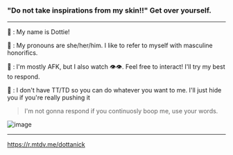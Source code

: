 ### "Do not take inspirations from my skin!!" Get over yourself.
-------------------------------------------------------------------------------------------------------------------
🥪 : My name is Dottie!

🥞 : My pronouns are she/her/him. I like to refer to myself with masculine honorifics.

🍰 : I'm mostly AFK, but I also watch :eye::eye:. Feel free to interact! I'll try my best to respond.

🐌 : I don't have TT/TD so you can do whatever you want to me. I'll just hide you if you're really pushing it
> I'm not gonna respond if you continuosly boop me, use your words.

![image](https://user-images.githubusercontent.com/102858874/164370682-b3fdb76c-e1dc-4128-924a-6b5380c6e1bb.png)

------------------------------------------------------------------------------------------------------------------------
https://r.mtdv.me/dottanick
